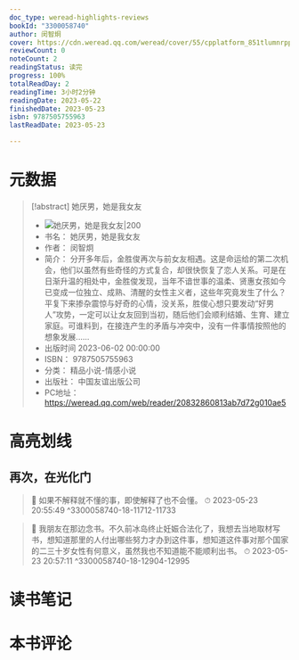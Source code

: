 ```yaml
---
doc_type: weread-highlights-reviews
bookId: "3300058740"
author: 闵智炯
cover: https://cdn.weread.qq.com/weread/cover/55/cpplatform_851tlumnrpp2zf17qxhne8/t7_cpplatform_851tlumnrpp2zf17qxhne81684117130.jpg
reviewCount: 0
noteCount: 2
readingStatus: 读完
progress: 100%
totalReadDay: 2
readingTime: 3小时2分钟
readingDate: 2023-05-22
finishedDate: 2023-05-23
isbn: 9787505755963
lastReadDate: 2023-05-23

---
```

# 元数据
> [!abstract] 她厌男，她是我女友
> - ![ 她厌男，她是我女友|200](https://cdn.weread.qq.com/weread/cover/55/cpplatform_851tlumnrpp2zf17qxhne8/t7_cpplatform_851tlumnrpp2zf17qxhne81684117130.jpg)
> - 书名： 她厌男，她是我女友
> - 作者： 闵智炯
> - 简介： 分开多年后，金胜俊再次与前女友相遇。这是命运给的第二次机会，他们以虽然有些奇怪的方式复合，却很快恢复了恋人关系。可是在日渐升温的相处中，金胜俊发现，当年不谙世事的温柔、贤惠女孩如今已变成一位独立、成熟、清醒的女性主义者，这些年究竟发生了什么？平复下来掺杂震惊与好奇的心情，没关系，胜俊心想只要发动“好男人”攻势，一定可以让女友回到当初，随后他们会顺利结婚、生育、建立家庭。可谁料到，在接连产生的矛盾与冲突中，没有一件事情按照他的想象发展......
> - 出版时间 2023-06-02 00:00:00
> - ISBN： 9787505755963
> - 分类： 精品小说-情感小说
> - 出版社： 中国友谊出版公司
> - PC地址：https://weread.qq.com/web/reader/20832860813ab7d72g010ae5

# 高亮划线

## 再次，在光化门

> 📌 如果不解释就不懂的事，即使解释了也不会懂。 
> ⏱ 2023-05-23 20:55:49 ^3300058740-18-11712-11733

> 📌 我朋友在那边念书。不久前冰岛终止妊娠合法化了，我想去当地取材写书，想知道那里的人付出哪些努力才办到这件事，想知道这件事对那个国家的二三十岁女性有何意义，虽然我也不知道能不能顺利出书。 
> ⏱ 2023-05-23 20:57:11 ^3300058740-18-12904-12995

# 读书笔记

# 本书评论
